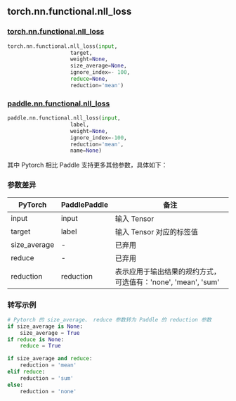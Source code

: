 ## torch.nn.functional.nll_loss

### [torch.nn.functional.nll_loss](https://pytorch.org/docs/stable/generated/torch.nn.functional.nll_loss.html#torch-nn-functional-nll-loss)

```python
torch.nn.functional.nll_loss(input,
                    target,
                    weight=None,
                    size_average=None,
                    ignore_index=- 100,
                    reduce=None,
                    reduction='mean')
```

### [paddle.nn.functional.nll_loss](https://www.paddlepaddle.org.cn/documentation/docs/zh/api/paddle/nn/functional/nll_loss_cn.html#nll-loss)

```python
paddle.nn.functional.nll_loss(input,
                    label,
                    weight=None,
                    ignore_index=-100,
                    reduction='mean',
                    name=None)
```

其中 Pytorch 相⽐ Paddle ⽀持更多其他参数，具体如下：
### 参数差异
| PyTorch       | PaddlePaddle | 备注                                                   |
| ------------- | ------------ | ------------------------------------------------------ |
| input          | input         | 输入 Tensor                                     |
| target          | label         | 输入 Tensor 对应的标签值                                  |
| size_average          | -         | 已弃用                                      |
| reduce          | -         | 已弃用                                     |
| reduction          | reduction         | 表示应用于输出结果的规约方式，可选值有：'none', 'mean', 'sum'                         |

### 转写示例
```python
# Pytorch 的 size_average、 reduce 参数转为 Paddle 的 reduction 参数
if size_average is None:
    size_average = True
if reduce is None:
    reduce = True

if size_average and reduce:
    reduction = 'mean'
elif reduce:
    reduction = 'sum'
else:
    reduction = 'none'
```
